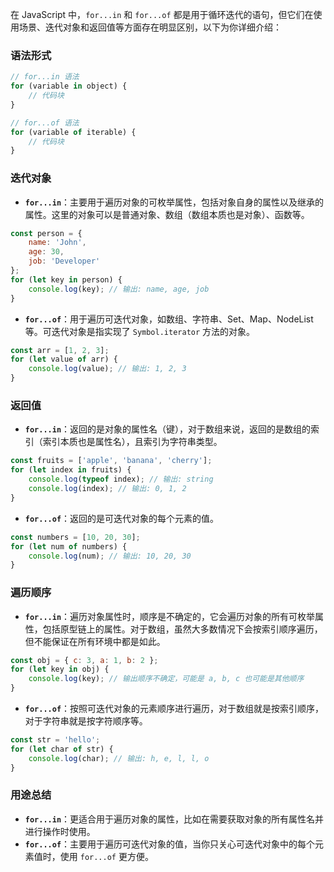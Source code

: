 在 JavaScript 中，`for...in` 和 `for...of` 都是用于循环迭代的语句，但它们在使用场景、迭代对象和返回值等方面存在明显区别，以下为你详细介绍：

### 语法形式
```javascript
// for...in 语法
for (variable in object) {
    // 代码块
}

// for...of 语法
for (variable of iterable) {
    // 代码块
}
```

### 迭代对象
- **`for...in`**：主要用于遍历对象的可枚举属性，包括对象自身的属性以及继承的属性。这里的对象可以是普通对象、数组（数组本质也是对象）、函数等。
```javascript
const person = {
    name: 'John',
    age: 30,
    job: 'Developer'
};
for (let key in person) {
    console.log(key); // 输出: name, age, job
}
```
- **`for...of`**：用于遍历可迭代对象，如数组、字符串、Set、Map、NodeList 等。可迭代对象是指实现了 `Symbol.iterator` 方法的对象。
```javascript
const arr = [1, 2, 3];
for (let value of arr) {
    console.log(value); // 输出: 1, 2, 3
}
```

### 返回值
- **`for...in`**：返回的是对象的属性名（键），对于数组来说，返回的是数组的索引（索引本质也是属性名），且索引为字符串类型。
```javascript
const fruits = ['apple', 'banana', 'cherry'];
for (let index in fruits) {
    console.log(typeof index); // 输出: string
    console.log(index); // 输出: 0, 1, 2
}
```
- **`for...of`**：返回的是可迭代对象的每个元素的值。
```javascript
const numbers = [10, 20, 30];
for (let num of numbers) {
    console.log(num); // 输出: 10, 20, 30
}
```

### 遍历顺序
- **`for...in`**：遍历对象属性时，顺序是不确定的，它会遍历对象的所有可枚举属性，包括原型链上的属性。对于数组，虽然大多数情况下会按索引顺序遍历，但不能保证在所有环境中都是如此。
```javascript
const obj = { c: 3, a: 1, b: 2 };
for (let key in obj) {
    console.log(key); // 输出顺序不确定，可能是 a, b, c 也可能是其他顺序
}
```
- **`for...of`**：按照可迭代对象的元素顺序进行遍历，对于数组就是按索引顺序，对于字符串就是按字符顺序等。
```javascript
const str = 'hello';
for (let char of str) {
    console.log(char); // 输出: h, e, l, l, o
}
```

### 用途总结
- **`for...in`**：更适合用于遍历对象的属性，比如在需要获取对象的所有属性名并进行操作时使用。
- **`for...of`**：主要用于遍历可迭代对象的值，当你只关心可迭代对象中的每个元素值时，使用 `for...of` 更方便。 